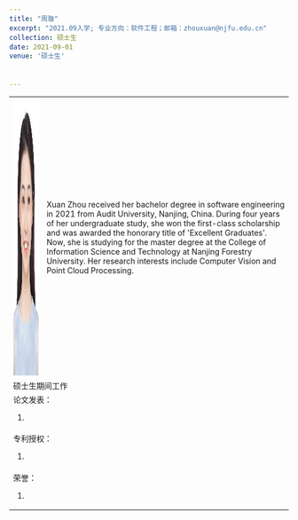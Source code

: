 ```yaml
---
title: "周璇"
excerpt: "2021.09入学; 专业方向：软件工程；邮箱：zhouxuan@njfu.edu.cn"
collection: 硕士生
date: 2021-09-01
venue: '硕士生'


---
```



<table border="0">
<tr>
  <td> <img src='/images/xuanzhou.jpg' height="500" width="408">  </td>
  <td>Xuan Zhou received her bachelor degree in software engineering in 2021 from Audit University, Nanjing, China. During four years of her undergraduate study, she won the first-class scholarship and was awarded the honorary title of 'Excellent Graduates'. Now, she is studying for the master degree at the College of Information Science and Technology at Nanjing Forestry University. Her research interests include Computer Vision and Point Cloud Processing.</td>
</td>
</tr>

<tr>
<td colspan="2">硕士生期间工作
</td>
</tr>

<tr>
<td colspan="2">论文发表：
<ol class="level_1">
<li>  </li>
</ol>
</td>
</tr>

<tr>
<td colspan="2">专利授权：
<ol class="level_1">
<li>  </li>
</ol>
</td>
</tr>

<tr>
<td colspan="2">荣誉：
<ol class="level_1">
<li>  </li>
</ol>
</td>
</tr>

</table>
